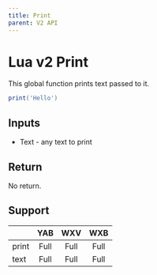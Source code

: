 ```yaml
---
title: Print
parent: V2 API
---
```

# Lua v2 Print
This global function prints text passed to it.

```lua
print('Hello')
```

## Inputs
- Text - any text to print

## Return
No return.

## Support

|       | YAB  | WXV  | WXB  |
| ----- | :--: | :--: | :--: |
| print | Full | Full | Full |
| text  | Full | Full | Full |